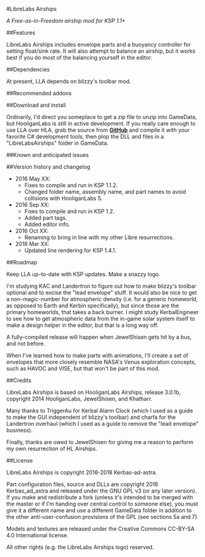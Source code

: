 #LibreLabs Airships

*A Free-as-in-Freedom airship mod for KSP 1.1+*

##Features

LibreLabs Airships includes envelope parts and a buoyancy controller for setting float/sink rate.  It will also attempt to balance an airship, but it works best if you do most of the balancing yourself in the editor.

##Dependencies

At present, LLA depends on blizzy's toolbar mod.

##Recommended addons

##Download and install

Ordinarily, I'd direct you someplace to get a zip file to unzip into GameData, but HooliganLabs is still in active development.  If you really care enough to use LLA over HLA, grab the source from [**GitHub**](https://github.com/Kerbas-ad-astra/LibreLabsAirships) and compile it with your favorite C# development tools, then plop the DLL and files in a "LibreLabsAirships" folder in GameData.

##Known and anticipated issues

##Version history and changelog

* 2016 May XX:
	* Fixes to compile and run in KSP 1.1.2.
	* Changed folder name, assembly name, and part names to avoid collisions with HooliganLabs 5.
* 2016 Sep XX:
	* Fixes to compile and run in KSP 1.2.
	* Added part tags.
	* Added editor info.
* 2016 Oct XX:
	* Renaming to bring in line with my other Libre resurrections.
* 2018 Mar XX:
	* Updated line rendering for KSP 1.4.1.

##Roadmap

Keep LLA up-to-date with KSP updates.  Make a snazzy logo.

I'm studying KAC and Landertron to figure out how to make blizzy's toolbar optional and to excise the "lead envelope" stuff.  It would also be nice to get a non-magic-number for atmospheric density (i.e. for a generic homeworld, as opposed to Earth and Kerbin specifically), but since those are the primary homeworlds, that takes a back burner.  I might study KerbalEngineer to see how to get atmospheric data from the in-game solar system itself to make a design helper in the editor, but that is a long way off.

A fully-compiled release will happen when JewelShisen gets hit by a bus, and not before.

When I've learned how to make parts with animations, I'll create a set of envelopes that more closely resemble NASA's Venus exploration concepts, such as HAVOC and VISE, but that won't be part of this mod.

##Credits

LibreLabs Airships is based on HooliganLabs Airships, release 3.0.1b, copyright 2014 HooliganLabs, JewelShisen, and Khatharr.

Many thanks to TriggerAu for Kerbal Alarm Clock (which I used as a guide to make the GUI independent of blizzy's toolbar) and charfa for the Landertron overhaul (which I used as a guide to remove the "lead envelope" business).

Finally, thanks are owed to JewelShisen for giving me a reason to perform my own resurrection of HL Airships.

##License

LibreLabs Airships is copyright 2016-2018 Kerbas-ad-astra.

Part configuration files, source and DLLs are copyright 2016 Kerbas_ad_astra and released under the GNU GPL v3 (or any later version).  If you make and redistribute a fork (unless it's intended to be merged with the master or if I'm handing over central control to someone else), you must give it a different name and use a different GameData folder in addition to the other anti-user-confusion provisions of the GPL (see sections 5a and 7).

Models and textures are released under the Creative Commons CC-BY-SA 4.0 International license.

All other rights (e.g. the LibreLabs Airships logo) reserved.